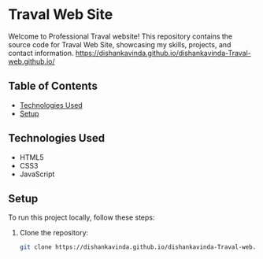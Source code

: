 # Traval Web Site

Welcome to Professional Traval website! This repository contains the source code for Traval Web Site, showcasing my skills, projects, and contact information.
https://dishankavinda.github.io/dishankavinda-Traval-web.github.io/
## Table of Contents


- [Technologies Used](#technologies-used)
- [Setup](#setup)


## Technologies Used

- HTML5
- CSS3
- JavaScript

## Setup

To run this project locally, follow these steps:

1. Clone the repository:

   ```bash
   git clone https://dishankavinda.github.io/dishankavinda-Traval-web.github.io/
